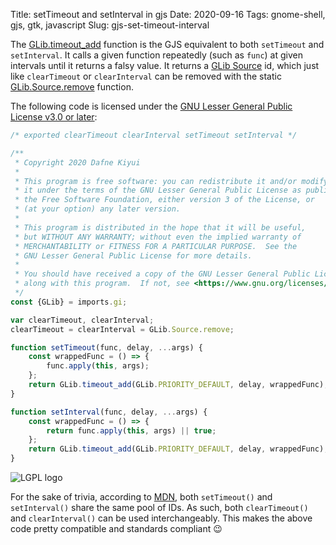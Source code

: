 Title: setTimeout and setInterval in gjs
Date: 2020-09-16
Tags: gnome-shell, gjs, gtk, javascript
Slug: gjs-set-timeout-interval

The [GLib.timeout_add](https://gjs-docs.gnome.org/glib20~2.64.1/glib.timeout_add) function is the GJS equivalent to both `setTimeout` and `setInterval`. It calls a given function repeatedly (such as `func`) at given intervals until it returns a falsy value. It returns a [GLib Source](https://gjs-docs.gnome.org/glib20~2.64.1/glib.source) id, which just like `clearTimeout` or `clearInterval` can be removed with the static [GLib.Source.remove](https://gjs-docs.gnome.org/glib20~2.64.1/glib.source#function-remove) function.

The following code is licensed under the [GNU Lesser General Public License v3.0 or later](https://www.gnu.org/licenses/lgpl-3.0.txt):

```javascript
/* exported clearTimeout clearInterval setTimeout setInterval */

/**
 * Copyright 2020 Dafne Kiyui
 *
 * This program is free software: you can redistribute it and/or modify
 * it under the terms of the GNU Lesser General Public License as published by
 * the Free Software Foundation, either version 3 of the License, or
 * (at your option) any later version.
 *
 * This program is distributed in the hope that it will be useful,
 * but WITHOUT ANY WARRANTY; without even the implied warranty of
 * MERCHANTABILITY or FITNESS FOR A PARTICULAR PURPOSE.  See the
 * GNU Lesser General Public License for more details.
 *
 * You should have received a copy of the GNU Lesser General Public License
 * along with this program.  If not, see <https://www.gnu.org/licenses/>.
 */
const {GLib} = imports.gi;

var clearTimeout, clearInterval;
clearTimeout = clearInterval = GLib.Source.remove;

function setTimeout(func, delay, ...args) {
    const wrappedFunc = () => {
        func.apply(this, args);
    };
    return GLib.timeout_add(GLib.PRIORITY_DEFAULT, delay, wrappedFunc);
}

function setInterval(func, delay, ...args) {
    const wrappedFunc = () => {
        return func.apply(this, args) || true;
    };
    return GLib.timeout_add(GLib.PRIORITY_DEFAULT, delay, wrappedFunc);
}
```

![LGPL logo]({static}/images/lgplv3.png)

For the sake of trivia, according to [MDN](https://developer.mozilla.org/en-US/docs/Web/API/WindowOrWorkerGlobalScope/setInterval), both `setTimeout()` and `setInterval()` share the same pool of IDs. As such, both `clearTimeout()` and `clearInterval()` can be used interchangeably. This makes the above code pretty compatible and standards compliant 😉

